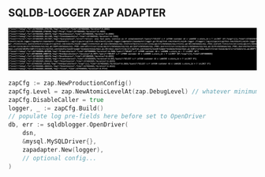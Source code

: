 ## SQLDB-LOGGER ZAP ADAPTER

![stdout sample](./zap.jpg?raw=true "stdout output")

```go
zapCfg := zap.NewProductionConfig()
zapCfg.Level = zap.NewAtomicLevelAt(zap.DebugLevel) // whatever minimum level
zapCfg.DisableCaller = true
logger, _ := zapCfg.Build()
// populate log pre-fields here before set to OpenDriver
db, err := sqldblogger.OpenDriver(
    dsn,
    &mysql.MySQLDriver{},
    zapadapter.New(logger),
    // optional config...
)
```